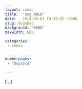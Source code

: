 ```yaml
---
layout: comic
title:  "Dog ABCD"
date:   2014-03-01 19:15:02 -0300
slug: dogabcd
background: "#000"
maxwidth: 600

categories:
 - comic


numberpages:
 - "dogabcd"
 
---
```


[...]